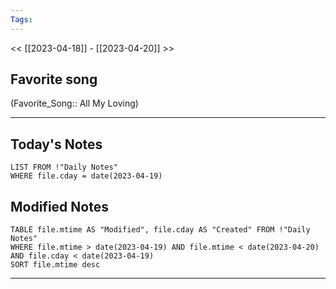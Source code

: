 ```yaml
---
Tags:
---
```

<< [[2023-04-18]] - [[2023-04-20]] >>
## Favorite song
(Favorite_Song:: All My Loving)

___
## Today's Notes
```dataview
LIST FROM !"Daily Notes"
WHERE file.cday = date(2023-04-19)
```
## Modified Notes
```dataview
TABLE file.mtime AS "Modified", file.cday AS "Created" FROM !"Daily Notes" 
WHERE file.mtime > date(2023-04-19) AND file.mtime < date(2023-04-20) AND file.cday < date(2023-04-19)
SORT file.mtime desc
```
___

